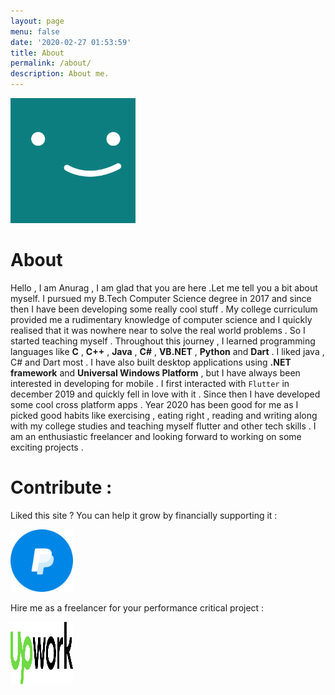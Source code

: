 ```yaml
---
layout: page
menu: false
date: '2020-02-27 01:53:59'
title: About
permalink: /about/
description: About me.
---
```


<img class="img-rounded" src="/assets/img/uploads/profile.png" alt="Anurag Tripathi" width="200">

# About

Hello , I am Anurag , I am glad that you are here .Let me tell you a bit about myself.
I pursued my B.Tech Computer Science degree in 2017 and since then  I have been developing some really cool stuff . 
My college curriculum provided me a rudimentary knowledge of computer science and I quickly realised that it was
nowhere near to solve the real world problems . So I started teaching myself . Throughout this journey , I learned programming 
languages like **C** , **C++** , **Java**  , **C#**  , **VB.NET** , **Python** and  **Dart** .  I liked java , C# and Dart most .
I have also  built desktop applications using  **.NET framework** and **Universal Windows Platform** , but I have always been interested in developing for mobile . 
I first interacted with `Flutter` in december 2019 and quickly fell in love with it . Since then I have developed some cool cross platform apps .
Year 2020 has been good for me as I picked good habits like exercising , eating right , reading and writing along with my college studies and
teaching myself flutter and other tech skills .  I am an enthusiastic freelancer and looking forward to working on some exciting projects .  

# Contribute :
 
Liked this site ? You can help it grow by financially supporting it :

<a href="https://www.upwork.com/o/profiles/users/~01043c498aacc7d963/" title="Support this website" >
          <img 
    src="/assets/img/paypalWide.svg"
    height="100"
    width="100" />
</a>

Hire me as a freelancer for your performance critical project : 

<a href="https://www.upwork.com/o/profiles/users/~01043c498aacc7d963/" title ="Hire Anurag on Upwork" >
          <img 
    src="/assets/img/upwork.svg"
    height="100"
    width="100" />
</a>


